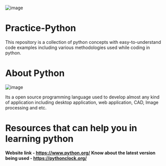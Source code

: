![image](https://user-images.githubusercontent.com/60937657/207010052-6ceee59d-12ab-4a34-af33-e05cfa70c6ed.png)

# Practice-Python

This repository is a collection of python concepts with easy-to-understand code examples including various methodologies used while coding in python.

# About Python 

![image](https://user-images.githubusercontent.com/60937657/207038018-10191d37-8c5c-4000-aa8b-780353b37164.png)

Its a open source programming language used to develop almost any kind of application including desktop application, web application, CAD, Image processing and etc. 

# Resources that can help you in learning python

**Website link -  https://www.python.org/**
**Know about the latest version being used -  https://pythonclock.org/**






